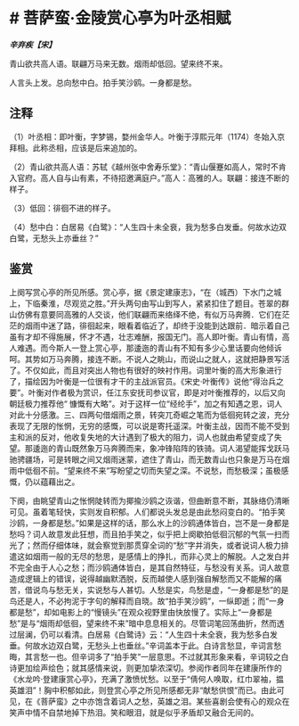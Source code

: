 # # 菩萨蛮·金陵赏心亭为叶丞相赋

***辛弃疾【宋】***

青山欲共高人语。联翩万马来无数。烟雨却低回。望来终不来。

人言头上发。总向愁中白。拍手笑沙鸥。一身都是愁。

## 注释

（1）叶丞相：即叶衡，字梦锡，婺州金华人。叶衡于淳熙元年（1174）冬始入京拜相。此称丞相，应该是后来追加的。

（2）青山欲共高人语：苏轼《越州张中舍寿乐堂》：“青山偃蹇如高人，常时不肯入官府。高人自与山有素，不待招邀满庭户。”高人：高雅的人。联翩：接连不断的样子。

（3）低回：徘徊不进的样子。

（4）愁中白：白居易《白鹭》：“人生四十未全衰，我为愁多白发垂。何故水边双白鹭，无愁头上亦垂丝？”

## 鉴赏

上阕写赏心亭的所见所感。赏心亭，据《景定建康志》，“在（城西）下水门之城上，下临秦淮，尽观览之胜。”开头两句由写山到写人，紧紧扣住了题目。苍翠的群山仿佛有意要同高雅的人交谈，他们联翩而来络绎不绝，有似万马奔腾．它们在茫茫的烟雨中迷了路，徘徊起来，眼看着临近了，却终于没能到达跟前．暗示着自己虽有才却不得施展，怀才不遇，壮志难酬，报国无门。高人即叶衡。青山有情，高人难遇。而今斯人一登上赏心亭，那逶迤的青山有不知有多少心里话要向他倾诉呵。其势如万马奔腾，接连不断。不说人之眺山，而说山之就人，这就把静景写活了。不仅如此，而且对突出人物也有很好的映衬作用。词里叶衡的高大形象进行了，描绘因为叶衡是一位很有才干的主战派官员。《宋史·叶衡传》说他“得治兵之要”。叶衡对作者极为赏识，任江东安抚司参议官，即是对叶衡推荐的，以后又向朝廷极力推荐他“ 慷慨有大略”。对于这样一位“经纶手”，加之有知遇之恩，词人对此十分感激。三、四两句借烟雨之景，转突兀奇崛之笔而为低徊宛转之波，充分表现了无限的怅惘，无穷的感慨，可以说是寄托遥深。叶衡主战，因而不能不受到主和派的反对，他收复失地的大计遇到了极大的阻力，词人也就由希望变成了失望。那逶迤的青山既然象万马奔腾而来，象冲锋陷阵的铁骑。词人渴望能挥戈跃马驰骋疆场，可是转眼之间又烟雨迷蒙，遮住了青山，而无数青山也只象是万马在烟雨中低徊不前。“望来终不来”写盼望之切而失望之深。不说愁，而愁极深；虽极感慨，仍以蕴藉出之。

下阕，由眺望青山之怅惘陡转而为揶揄沙鸥之诙谐，但曲断意不断，其脉络仍清晰可见。虽着笔轻快，实则发自积郁。人们都说头发总是由此愁闷变白的。“拍手笑沙鸥，一身都是愁。”如果是这样的话，那么水上的沙鸥通体皆白，岂不是一身都是愁吗？词人故意发此狂想，而且拍手笑之，似乎把上阕歇拍低徊沉郁的气氛一扫而光了；然而仔细体味，就会察觉到那贯穿全词的“愁”字并消失，或者说词人极力排遣这如烟雨一般的无尽的愁思，是感情上的挣扎，而非心灵上的解脱。人之发白并不完全由于人心之愁；而沙鸥通体皆白，是其自然特征，与愁没有关系。词人故意造成逻辑上的错误，说得越幽默洒脱，反而越使人感到强自解愁而又不能解的痛苦，借说鸟与愁无关，实说愁与人甚切。人愁是实，鸟愁是虚，“一身都是愁”的是鸟还是人，不必拘泥于字句的解释而自晓。故“拍手笑沙鸥”，一纵即逝；而“一身都是愁”，却如电影上的“慢镜头”在观众视野里由快放慢了。实际上“一身都是愁”是与“烟雨却低徊，望来终不来”暗中息息相关的。尽管词笔回荡曲折，然而透过层澜，仍可以看清。白居易《白鹭诗》云：“人生四十未全衰，我为愁多白发垂。何故水边双白鹭，无愁头上也垂丝。”辛词盖本于此。白诗言愁显，辛词言愁晦，其言愁一也。但辛词多了“拍手笑”一层意思。不过就其形象来看，辛词较之白诗更加绘声绘色；就其感情来说，则更加挚浓深切。参阅作者同年在建康所作的《水龙吟·登建康赏心亭》，充满了激愤忧愁。以至于“倩何人唤取，红巾翠袖，揾英雄泪”！胸中积郁如此，则登赏心亭之所见所感都无非“献愁供恨”而已。由此可见，在《菩萨蛮》之中亦饱含着词人之愁，英雄之泪。某些喜剧会使有心的观众在笑声中情不自禁地掉下热泪。笑和眼泪，就是似乎矛盾却又融合无间的。
